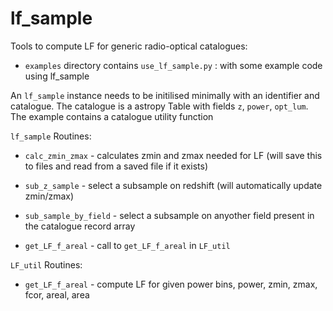 # lf_sample

Tools to compute LF for generic radio-optical catalogues:

* `examples` directory contains 
`use_lf_sample.py` : with some example code using lf_sample

An `lf_sample` instance needs to be initilised minimally with an identifier and catalogue. The catalogue is a astropy Table with fields `z`, `power`, `opt_lum`. The example contains a catalogue utility function 


`lf_sample`  Routines:

* `calc_zmin_zmax` - calculates zmin and zmax needed for LF (will save this to files and read from a saved file if it exists)

* `sub_z_sample` - select a subsample on redshift (will automatically update zmin/zmax)

* `sub_sample_by_field` - select a subsample on anyother field present in the catalogue record array

* `get_LF_f_areal` - call to  `get_LF_f_areal` in `LF_util`


`LF_util`  Routines:

* `get_LF_f_areal` - compute LF for given power bins, power, zmin, zmax, fcor, areal, area
